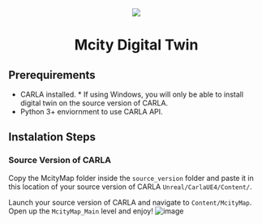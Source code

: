 <div align="center">
  <a href="https://mcity.umich.edu/">
    <!--     ![mcity_logo](https://github.com/user-attachments/assets/fab191e1-1047-488e-bd36-9298c67a6236) -->
    <img style="max-width=50% !important;" src="https://github.com/user-attachments/assets/fab191e1-1047-488e-bd36-9298c67a6236">
  </a>
</div>
<h1 align="center">
  Mcity Digital Twin
</h1>

## Prerequirements

- CARLA installed. * If using Windows, you will only be able to install digital twin on the source version of CARLA.
- Python 3+ enviornment to use CARLA API.

## Instalation Steps
### Source Version of CARLA
Copy the McityMap folder inside the `source_version` folder and paste it in this location of your source version of CARLA `Unreal/CarlaUE4/Content/`.

Launch your source version of CARLA and navigate to `Content/McityMap`. Open up the `McityMap_Main` level and enjoy!
![image](https://github.com/user-attachments/assets/31943806-56c8-43bb-9efc-12c8731f056f)
